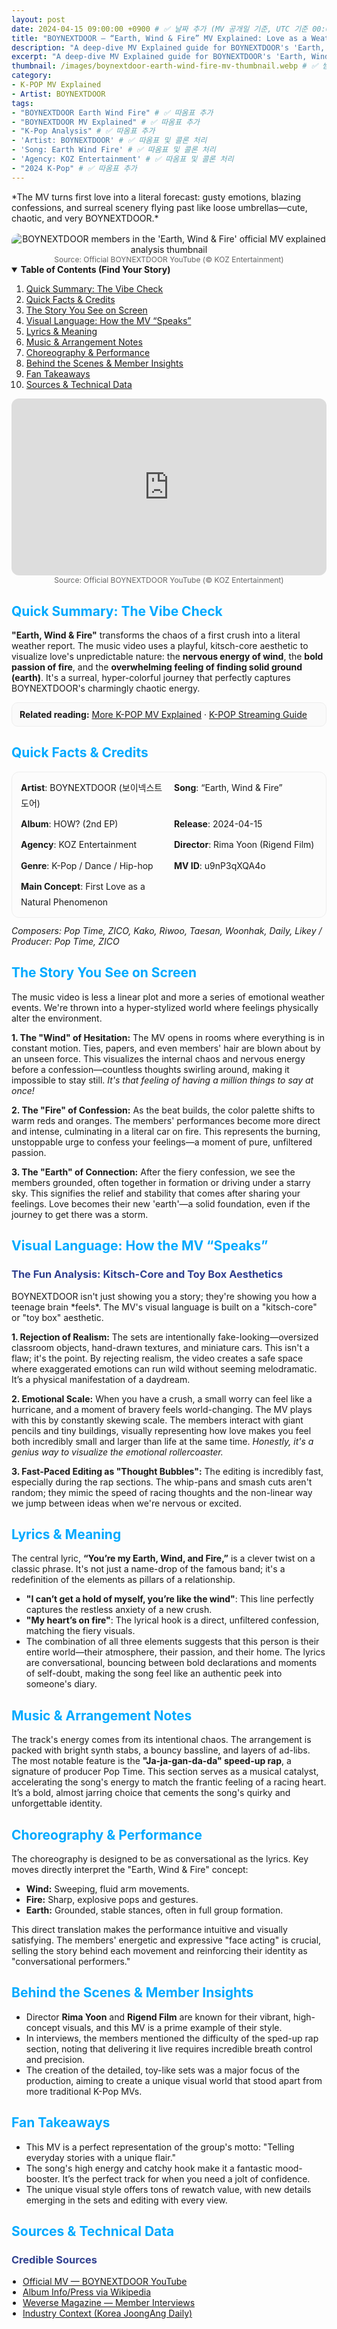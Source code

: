 ```yaml
---
layout: post
date: 2024-04-15 09:00:00 +0900 # ✅ 날짜 추가 (MV 공개일 기준, UTC 기준 00:00:00 +9시간)
title: "BOYNEXTDOOR – “Earth, Wind & Fire” MV Explained: Love as a Weather Report (With Zero Chill)"
description: "A deep-dive MV Explained guide for BOYNEXTDOOR's 'Earth, Wind & Fire.' We analyze how the MV turns first love into a literal forecast: gusty emotions, blazing confessions, and surreal scenery."
excerpt: "A deep-dive MV Explained guide for BOYNEXTDOOR's 'Earth, Wind & Fire.' We analyze how the MV turns first love into a literal forecast: gusty emotions, blazing confessions, and surreal scenery."
thumbnail: /images/boynextdoor-earth-wind-fire-mv-thumbnail.webp # ✅ 썸네일 추가
category: 
- K-POP MV Explained
- Artist: BOYNEXTDOOR
tags:
- "BOYNEXTDOOR Earth Wind Fire" # ✅ 따옴표 추가
- "BOYNEXTDOOR MV Explained" # ✅ 따옴표 추가
- "K-Pop Analysis" # ✅ 따옴표 추가
- 'Artist: BOYNEXTDOOR' # ✅ 따옴표 및 콜론 처리
- 'Song: Earth Wind Fire' # ✅ 따옴표 및 콜론 처리
- 'Agency: KOZ Entertainment' # ✅ 따옴표 및 콜론 처리
- "2024 K-Pop" # ✅ 따옴표 추가
---
```

<p style="margin: 8px 0px 16px;">
*The MV turns first love into a literal forecast: gusty emotions, blazing confessions, and surreal scenery flying past like loose umbrellas—cute, chaotic, and very BOYNEXTDOOR.*</p>


<div align="center">
  <img src="/images/boynextdoor-earth-wind-fire-mv-thumbnail.webp"
       alt="BOYNEXTDOOR members in the 'Earth, Wind & Fire' official MV explained analysis thumbnail"
       style="border-radius:12px; max-width:100%; height:auto;"
       loading="lazy" decoding="async" fetchpriority="high" />
  <br>
  <span style="font-size:12px;color:#666;">Source: Official BOYNEXTDOOR YouTube (© KOZ Entertainment)</span>
</div>


<details open>
  <summary><strong>Table of Contents (Find Your Story)</strong></summary>
  <ol>
    <li><a href="#tldr">Quick Summary: The Vibe Check</a></li>
    <li><a href="#quick-credits">Quick Facts & Credits</a></li>
    <li><a href="#story-on-screen">The Story You See on Screen</a></li>
    <li><a href="#visual-language">Visual Language: How the MV “Speaks”</a></li>
    <li><a href="#lyrics-meaning">Lyrics & Meaning</a></li>
    <li><a href="#music-arrangement">Music & Arrangement Notes</a></li>
    <li><a href="#choreography-performance">Choreography & Performance</a></li>
    <li><a href="#bts-insights">Behind the Scenes & Member Insights</a></li>
    <li><a href="#fan-takeaways">Fan Takeaways</a></li>
    <li><a href="#sources">Sources & Technical Data</a></li>
  </ol>
</details>
<div style="position:relative;padding-bottom:56.25%;height:0;overflow:hidden;border-radius:12px; margin-top: 1em;">
  <iframe src="https://www.youtube.com/embed/u9nP3qXQA4o?rel=0"
          title="BOYNEXTDOOR - Earth, Wind & Fire (Official MV) Explained"
          style="position:absolute;top:0;left:0;width:100%;height:100%;border:0;"
          allowfullscreen
          loading="lazy"></iframe>
</div>
<div align="center">
  <span style="font-size:12px;color:#666;">Source: Official BOYNEXTDOOR YouTube (© KOZ Entertainment)</span>
</div>


<a name="tldr"></a>
<h2 style="color: #00aaff;">Quick Summary: The Vibe Check</h2>

**"Earth, Wind & Fire"** transforms the chaos of a first crush into a literal weather report. The music video uses a playful, kitsch-core aesthetic to visualize love's unpredictable nature: the **nervous energy of wind**, the **bold passion of fire**, and the **overwhelming feeling of finding solid ground (earth)**. It's a surreal, hyper-colorful journey that perfectly captures BOYNEXTDOOR's charmingly chaotic energy.
<div style="border:1px solid #eee;border-radius:10px;padding:10px 12px;background:#fafafa;margin:12px 0;">
  <strong>Related reading:</strong>
  <a href="/search/label/MV%20Explained">More K-POP MV Explained</a> ·
  <a href="/search/label/Streaming%20Guide">K-POP Streaming Guide</a>
</div>


<a name="quick-credits"></a>
<h2 style="color: #00aaff;">Quick Facts & Credits</h2>

<div style="border:1px solid #eee;border-radius:12px;padding:12px 14px;background:#fcfcfc;">
  <div style="display:grid;grid-template-columns:1fr 1fr;gap:8px 16px;font-size:14px;line-height:1.8;">
    <div><strong>Artist</strong>: BOYNEXTDOOR (보이넥스트도어)</div>
    <div><strong>Song</strong>: “Earth, Wind & Fire”</div>
    <div><strong>Album</strong>: HOW? (2nd EP)</div>
    <div><strong>Release</strong>: 2024-04-15</div>
    <div><strong>Agency</strong>: KOZ Entertainment</div>
    <div><strong>Director</strong>: Rima Yoon (Rigend Film)</div>
    <div><strong>Genre</strong>: K-Pop / Dance / Hip-hop</div>
    <div><strong>MV ID</strong>: u9nP3qXQA4o</div>
    <div><strong>Main Concept</strong>: First Love as a Natural Phenomenon</div>
  </div>
</div>
<p style="margin-top:12px;"><em>Composers: Pop Time, ZICO, Kako, Riwoo, Taesan, Woonhak, Daily, Likey / Producer: Pop Time, ZICO</em></p>


<a name="story-on-screen"></a>
<h2 style="color: #00aaff;">The Story You See on Screen</h2>

The music video is less a linear plot and more a series of emotional weather events. We're thrown into a hyper-stylized world where feelings physically alter the environment.

**1. The "Wind" of Hesitation:** The MV opens in rooms where everything is in constant motion. Ties, papers, and even members' hair are blown about by an unseen force. This visualizes the internal chaos and nervous energy before a confession—countless thoughts swirling around, making it impossible to stay still. *It's that feeling of having a million things to say at once!*

**2. The "Fire" of Confession:** As the beat builds, the color palette shifts to warm reds and oranges. The members' performances become more direct and intense, culminating in a literal car on fire. This represents the burning, unstoppable urge to confess your feelings—a moment of pure, unfiltered passion.

**3. The "Earth" of Connection:** After the fiery confession, we see the members grounded, often together in formation or driving under a starry sky. This signifies the relief and stability that comes after sharing your feelings. Love becomes their new 'earth'—a solid foundation, even if the journey to get there was a storm.


<a name="visual-language"></a>
<h2 style="color: #00aaff;">Visual Language: How the MV “Speaks”</h2>

<h3 style="color: #304090;">The Fun Analysis: Kitsch-Core and Toy Box Aesthetics</h3>
BOYNEXTDOOR isn't just showing you a story; they're showing you how a teenage brain *feels*. The MV's visual language is built on a "kitsch-core" or "toy box" aesthetic.

**1. Rejection of Realism:** The sets are intentionally fake-looking—oversized classroom objects, hand-drawn textures, and miniature cars. This isn't a flaw; it's the point. By rejecting realism, the video creates a safe space where exaggerated emotions can run wild without seeming melodramatic. It’s a physical manifestation of a daydream.

**2. Emotional Scale:** When you have a crush, a small worry can feel like a hurricane, and a moment of bravery feels world-changing. The MV plays with this by constantly skewing scale. The members interact with giant pencils and tiny buildings, visually representing how love makes you feel both incredibly small and larger than life at the same time. *Honestly, it's a genius way to visualize the emotional rollercoaster.*

**3. Fast-Paced Editing as "Thought Bubbles":** The editing is incredibly fast, especially during the rap sections. The whip-pans and smash cuts aren't random; they mimic the speed of racing thoughts and the non-linear way we jump between ideas when we're nervous or excited.


<a name="lyrics-meaning"></a>
<h2 style="color: #00aaff;">Lyrics & Meaning</h2>

The central lyric, **“You’re my Earth, Wind, and Fire,”** is a clever twist on a classic phrase. It's not just a name-drop of the famous band; it's a redefinition of the elements as pillars of a relationship.

- **"I can’t get a hold of myself, you’re like the wind"**: This line perfectly captures the restless anxiety of a new crush.
- **"My heart’s on fire"**: The lyrical hook is a direct, unfiltered confession, matching the fiery visuals.
- The combination of all three elements suggests that this person is their entire world—their atmosphere, their passion, and their home. The lyrics are conversational, bouncing between bold declarations and moments of self-doubt, making the song feel like an authentic peek into someone's diary.


<a name="music-arrangement"></a>
<h2 style="color: #00aaff;">Music & Arrangement Notes</h2>

The track's energy comes from its intentional chaos. The arrangement is packed with bright synth stabs, a bouncy bassline, and layers of ad-libs. The most notable feature is the **"Ja-ja-gan-da-da" speed-up rap**, a signature of producer Pop Time. This section serves as a musical catalyst, accelerating the song's energy to match the frantic feeling of a racing heart. It’s a bold, almost jarring choice that cements the song's quirky and unforgettable identity.


<a name="choreography-performance"></a>
<h2 style="color: #00aaff;">Choreography & Performance</h2>

The choreography is designed to be as conversational as the lyrics. Key moves directly interpret the "Earth, Wind & Fire" concept:
* **Wind:** Sweeping, fluid arm movements.
* **Fire:** Sharp, explosive pops and gestures.
* **Earth:** Grounded, stable stances, often in full group formation.

This direct translation makes the performance intuitive and visually satisfying. The members' energetic and expressive "face acting" is crucial, selling the story behind each movement and reinforcing their identity as "conversational performers."


<a name="bts-insights"></a>
<h2 style="color: #00aaff;">Behind the Scenes & Member Insights</h2>

* Director **Rima Yoon** and **Rigend Film** are known for their vibrant, high-concept visuals, and this MV is a prime example of their style.
* In interviews, the members mentioned the difficulty of the sped-up rap section, noting that delivering it live requires incredible breath control and precision.
* The creation of the detailed, toy-like sets was a major focus of the production, aiming to create a unique visual world that stood apart from more traditional K-Pop MVs.


<a name="fan-takeaways"></a>
<h2 style="color: #00aaff;">Fan Takeaways</h2>

* This MV is a perfect representation of the group's motto: "Telling everyday stories with a unique flair."
* The song's high energy and catchy hook make it a fantastic mood-booster. It’s the perfect track for when you need a jolt of confidence.
* The unique visual style offers tons of rewatch value, with new details emerging in the sets and editing with every view.


<a name="sources"></a>
<h2 style="color: #00aaff;">Sources & Technical Data</h2>

<h3 style="color: #304090;">Credible Sources</h3>
<ul style="padding-left:18px; margin:0 0 12px;">
  <li><a href="https://www.youtube.com/watch?v=u9nP3qXQA4o" rel="nofollow noopener" target="_blank">Official MV — BOYNEXTDOOR YouTube</a></li>
  <li><a href="https://en.wikipedia.org/wiki/How%3F_(EP)" rel="nofollow noopener" target="_blank">Album Info/Press via Wikipedia</a></li>
  <li><a href="https://magazine.weverse.io/article/view?lang=en&num=1033" rel="nofollow noopener" target="_blank">Weverse Magazine — Member Interviews</a></li>
  <li><a href="https://koreajoongangdaily.joins.com/news/2024-04-15/entertainment/kpop/20240415174523315.html" rel="nofollow noopener" target="_blank">Industry Context (Korea JoongAng Daily)</a></li>
</ul>

<script type="application/ld+json">
{
  "@context": "https://schema.org",
  "@type": "MusicVideoObject",
  "name": "BOYNEXTDOOR - Earth, Wind & Fire (Official Music Video) Explained",
  "description": "A deep-dive MV analysis of BOYNEXTDOOR's 'Earth, Wind & Fire,' examining the kitsch-core visual storytelling, the lyrical theme of first love as a weather event, and its unique production.",
  "byArtist": {
    "@type": "MusicGroup",
    "name": "BOYNEXTDOOR"
  },
  "duration": "PT02M59S",
  "uploadDate": "2024-04-15T09:00:00Z",
  "inLanguage": "ko",
  "genre": "K-Pop, Dance, Hip-hop",
  "thumbnailUrl": "https://i.ytimg.com/vi/u9nP3qXQA4o/maxresdefault.jpg",
  "embedUrl": "https://www.youtube.com/embed/u9nP3qXQA4o",
  "publisher": {
    "@type": "Organization",
    "name": "KOZ Entertainment"
  },
  "director": {
    "@type": "Person",
    "name": "Rima Yoon"
  },
  "potentialAction": {
    "@type": "WatchAction",
    "target": "https://www.youtube.com/watch?v=u9nP3qXQA4o"
  }
}
</script>
